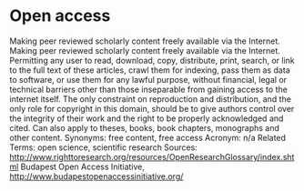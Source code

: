 # Open access
Making peer reviewed scholarly content freely available via the Internet.
Making peer reviewed scholarly content freely available via the Internet. Permitting any user to read, download, copy, distribute, print, search, or link to the full text of these articles, crawl them for indexing, pass them as data to software, or use them for any lawful purpose, without financial, legal or technical barriers other than those inseparable from gaining access to the internet itself. The only constraint on reproduction and distribution, and the only role for copyright in this domain, should be to give authors control over the integrity of their work and the right to be properly acknowledged and cited. Can also apply to theses, books, book chapters, monographs and other content.
Synonyms: free content, free access
Acronym: n/a
Related Terms: open science, scientific research
Sources:
http://www.righttoresearch.org/resources/OpenResearchGlossary/index.shtml
Budapest Open Access Initiative, http://www.budapestopenaccessinitiative.org/